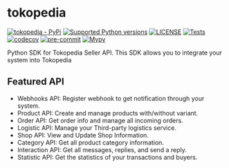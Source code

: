 # tokopedia

[![tokopedia - PyPi](https://img.shields.io/pypi/v/tokopedia)](https://pypi.org/project/tokopedia/)
[![Supported Python versions](https://img.shields.io/pypi/pyversions/tokopedia)](https://pypi.org/project/tokopedia/)
[![LICENSE](https://img.shields.io/github/license/hexatester/tokopedia)](https://github.com/hexatester/tokopedia/blob/main/LICENSE)
[![Tests](https://github.com/hexatester/tokopedia/actions/workflows/pytest.yml/badge.svg)](https://github.com/hexatester/tokopedia/actions/workflows/pytest.yml)
[![codecov](https://codecov.io/gh/hexatester/tokopedia/branch/master/graph/badge.svg)](https://codecov.io/gh/hexatester/tokopedia)
[![pre-commit](https://img.shields.io/badge/pre--commit-enabled-brightgreen?logo=pre-commit&logoColor=white)](https://github.com/pre-commit/pre-commit)
[![Mypy](https://img.shields.io/badge/Mypy-enabled-brightgreen)](https://github.com/python/mypy)

Python SDK for Tokopedia Seller API. This SDK allows you to integrate your system into Tokopedia

## Featured API

- Webhooks API: Register webhook to get notification through your system.
- Product API: Create and manage products with/without variant.
- Order API: Get order info and manage all incoming orders.
- Logistic API: Manage your Third-party logistics service.
- Shop API: View and Update Shop Information.
- Category API: Get all product category information.
- Interaction API: Get all messages, replies, and send a reply.
- Statistic API: Get the statistics of your transactions and buyers.
